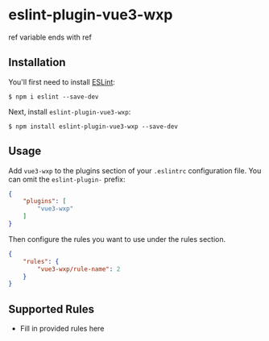 # eslint-plugin-vue3-wxp

ref variable ends with ref

## Installation

You'll first need to install [ESLint](http://eslint.org):

```
$ npm i eslint --save-dev
```

Next, install `eslint-plugin-vue3-wxp`:

```
$ npm install eslint-plugin-vue3-wxp --save-dev
```


## Usage

Add `vue3-wxp` to the plugins section of your `.eslintrc` configuration file. You can omit the `eslint-plugin-` prefix:

```json
{
    "plugins": [
        "vue3-wxp"
    ]
}
```


Then configure the rules you want to use under the rules section.

```json
{
    "rules": {
        "vue3-wxp/rule-name": 2
    }
}
```

## Supported Rules

* Fill in provided rules here
